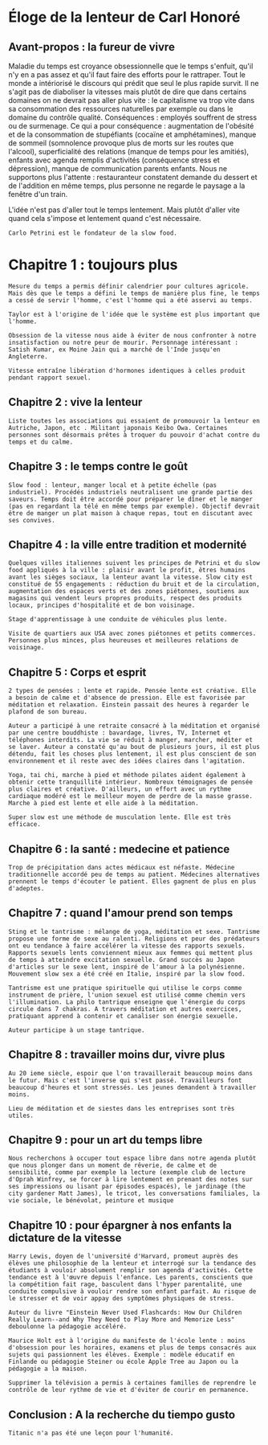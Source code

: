 # Éloge de la lenteur de Carl Honoré

## Avant-propos : la fureur de vivre
    
Maladie du temps est croyance obsessionnelle que le temps s'enfuit, qu'il n'y en a pas assez et qu'il faut faire des efforts pour le rattraper. Tout le monde a intériorisé le discours qui prédit que seul le plus rapide survit. Il ne s'agit pas de diaboliser la vitesses mais plutôt de dire que dans certains domaines on ne devrait pas aller plus vite : le capitalisme va trop vite dans sa consommation des ressources naturelles par exemple ou dans le domaine du contrôle qualité. Conséquences : employés souffrent de stress ou de surmenage. Ce qui a pour conséquence : augmentation de l'obésité et de la consommation de stupéfiants (cocaïne et amphétamines), manque de sommeil (somnolence provoque plus de morts sur les routes que l'alcool), superficialité des relations (manque de temps pour les amitiés), enfants avec agenda remplis d'activités (conséquence stress et dépression), manque de communication parents enfants. Nous ne supportons plus l'attente : restauranteur constatent demande du dessert et de l'addition en même temps, plus personne ne regarde le paysage a la fenêtre d'un train.

L'idée n'est pas d'aller tout le temps lentement. Mais plutôt d'aller vite quand cela s'impose et lentement quand c'est nécessaire.
    
    Carlo Petrini est le fondateur de la slow food. 
    
# Chapitre 1 : toujours plus
    
    Mesure du temps a permis définir calendrier pour cultures agricole. Mais dès que le temps a défini le temps de manière plus fine, le temps a cessé de servir l'homme, c'est l'homme qui a été asservi au temps. 
    
    Taylor est à l'origine de l'idée que le système est plus important que l'homme.
    
    Obsession de la vitesse nous aide à éviter de nous confronter à notre insatisfaction ou notre peur de mourir. Personnage intéressant : Satish Kumar, ex Moine Jain qui a marché de l'Inde jusqu'en Angleterre.
    
    Vitesse entraîne libération d'hormones identiques à celles produit pendant rapport sexuel.
    
 ## Chapitre 2 : vive la lenteur
    
    Liste toutes les associations qui essaient de promouvoir la lenteur en Autriche, Japon, etc . Militant japonais Keibo Owa. Certaines personnes sont désormais prêtes à troquer du pouvoir d'achat contre du temps et du calme.
    
## Chapitre 3 : le temps contre le goût
    
    Slow food : lenteur, manger local et à petite échelle (pas industriel). Procédés industriels neutralisent une grande partie des saveurs. Temps doit être accordé pour préparer le dîner et le manger (pas en regardant la télé en même temps par exemple). Objectif devrait être de manger un plat maison à chaque repas, tout en discutant avec ses convives. 
    
## Chapitre 4 : la ville entre tradition et modernité
    
    Quelques villes italiennes suivent les principes de Petrini et du slow food appliqués à la ville : plaisir avant le profit, êtres humains avant les sièges sociaux, la lenteur avant la vitesse. Slow city est constitué de 55 engagements : réduction du bruit et de la circulation, augmentation des espaces verts et des zones piétonnes, soutiens aux magasins qui vendent leurs propres produits, respect des produits locaux, principes d'hospitalité et de bon voisinage. 
    
    Stage d'apprentissage à une conduite de véhicules plus lente. 
    
    Visite de quartiers aux USA avec zones piétonnes et petits commerces. Personnes plus minces, plus heureuses et meilleures relations de voisinage. 
    
## Chapitre 5 : Corps et esprit
    
    2 types de pensées : lente et rapide. Pensée lente est créative. Elle a besoin de calme et d'absence de pression. Elle est favorisée par méditation et relaxation. Einstein passait des heures à regarder le plafond de son bureau.
    
    Auteur a participé à une retraite consacré à la méditation et organisé par une centre bouddhiste : bavardage, livres, TV, Internet et téléphones interdits. La vie se réduit à manger, marcher, méditer et se laver. Auteur a constaté qu'au bout de plusieurs jours, il est plus détendu, fait les choses plus lentement, il est plus conscient de son environnement et il reste avec des idées claires dans l'agitation.
    
    Yoga, tai chi, marche à pied et méthode pilates aident également à obtenir cette tranquillité intérieur. Nombreux témoignages de pensée plus claires et créative. D'ailleurs, un effort avec un rythme cardiaque modéré est le meilleur moyen de perdre de la masse grasse. Marche à pied est lente et elle aide à la méditation. 
    
    Super slow est une méthode de musculation lente. Elle est très efficace. 
    
## Chapitre 6 : la santé : medecine et patience
    
    Trop de précipitation dans actes médicaux est néfaste. Médecine traditionnelle accordé peu de temps au patient. Médecines alternatives prennent le temps d'écouter le patient. Elles gagnent de plus en plus d'adeptes. 
    
## Chapitre 7 : quand l'amour prend son temps
    
    Sting et le tantrisme : mélange de yoga, méditation et sexe. Tantrisme propose une forme de sexe au ralenti. Religions et peur des prédateurs ont eu tendance à faire accélérer la vitesse des rapports sexuels. Rapports sexuels lents conviennent mieux aux femmes qui mettent plus de temps à atteindre excitation sexuelle. Grand succès au Japon d'articles sur le sexe lent, inspiré de l'amour à la polynésienne. Mouvement slow sex a été créé en Italie, inspiré par la slow food.
    
    Tantrisme est une pratique spirituelle qui utilise le corps comme instrument de prière, l'union sexuel est utilisé comme chemin vers l'illumination. La philo tantrique enseigne que l'énergie du corps circule dans 7 chakras. A travers méditation et autres exercices, pratiquant apprend à contenir et canaliser son énergie sexuelle. 
    
    Auteur participe à un stage tantrique. 
    
## Chapitre 8 : travailler moins dur, vivre plus
    
    Au 20 ieme siècle, espoir que l'on travaillerait beaucoup moins dans le futur. Mais c'est l'inverse qui s'est passé. Travailleurs font beaucoup d'heures et sont stressés. Les jeunes demandent à travailler moins.
    
    Lieu de méditation et de siestes dans les entreprises sont très utiles.
    
## Chapitre 9 : pour un art du temps libre
    
    Nous recherchons à occuper tout espace libre dans notre agenda plutôt que nous plonger dans un moment de rêverie, de calme et de sensibilité, comme par exemple la lecture (exemple club de lecture d'Oprah Winfrey, se forcer à lire lentement en prenant des notes sur ses impressions ou lisant par épisodes espacés), le jardinage (the city gardener Matt James), le tricot, les conversations familiales, la vie sociale, le bénévolat, peinture et musique
    
## Chapitre 10 : pour épargner à nos enfants la dictature de la vitesse
    
    Harry Lewis, doyen de l'université d'Harvard, promeut auprès des élèves une philosophie de la lenteur et interrogé sur la tendance des étudiants à vouloir absolument remplir son agenda d'activités. Cette tendance est à l'œuvre depuis l'enfance. Les parents, conscients que la compétition fait rage, basculent dans l'hyper parentalité, une conduite compulsive à vouloir rendre son enfant parfait. Au risque de le stresser et de voir appay des symptômes physiques de stress.
    
    Auteur du livre "Einstein Never Used Flashcards: How Our Children Really Learn--and Why They Need to Play More and Memorize Less" deboulonne la pédagogie accéléré.
    
    Maurice Holt est à l'origine du manifeste de l'école lente : moins d'obsession pour les horaires, examens et plus de temps consacrés aux sujets qui passionnent les élèves. Exemple : modèle éducatif en Finlande ou pédagogie Steiner ou école Apple Tree au Japon ou la pédagogie a la maison.
    
    Supprimer la télévision a permis à certaines familles de reprendre le contrôle de leur rythme de vie et d'éviter de courir en permanence.
    
## Conclusion : A la recherche du tiempo gusto
    
    Titanic n'a pas été une leçon pour l'humanité.
